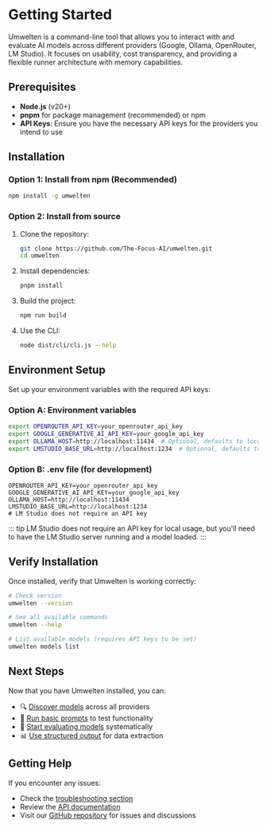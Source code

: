 # Getting Started

Umwelten is a command-line tool that allows you to interact with and evaluate AI models across different providers (Google, Ollama, OpenRouter, LM Studio). It focuses on usability, cost transparency, and providing a flexible runner architecture with memory capabilities.

## Prerequisites

- **Node.js** (v20+)
- **pnpm** for package management (recommended) or npm
- **API Keys**: Ensure you have the necessary API keys for the providers you intend to use

## Installation

### Option 1: Install from npm (Recommended)

```bash
npm install -g umwelten
```

### Option 2: Install from source

1. Clone the repository:
   ```bash
   git clone https://github.com/The-Focus-AI/umwelten.git
   cd umwelten
   ```

2. Install dependencies:
   ```bash
   pnpm install
   ```

3. Build the project:
   ```bash
   npm run build
   ```

4. Use the CLI:
   ```bash
   node dist/cli/cli.js --help
   ```

## Environment Setup

Set up your environment variables with the required API keys:

### Option A: Environment variables
```bash
export OPENROUTER_API_KEY=your_openrouter_api_key
export GOOGLE_GENERATIVE_AI_API_KEY=your_google_api_key
export OLLAMA_HOST=http://localhost:11434  # Optional, defaults to localhost:11434
export LMSTUDIO_BASE_URL=http://localhost:1234  # Optional, defaults to localhost:1234
```

### Option B: .env file (for development)
```plaintext
OPENROUTER_API_KEY=your_openrouter_api_key
GOOGLE_GENERATIVE_AI_API_KEY=your_google_api_key
OLLAMA_HOST=http://localhost:11434
LMSTUDIO_BASE_URL=http://localhost:1234
# LM Studio does not require an API key
```

::: tip
LM Studio does not require an API key for local usage, but you'll need to have the LM Studio server running and a model loaded.
:::

## Verify Installation

Once installed, verify that Umwelten is working correctly:

```bash
# Check version
umwelten --version

# See all available commands
umwelten --help

# List available models (requires API keys to be set)
umwelten models list
```

## Next Steps

Now that you have Umwelten installed, you can:

- 🔍 [Discover models](/guide/model-discovery) across all providers
- 💬 [Run basic prompts](/guide/running-prompts) to test functionality
- 🎯 [Start evaluating models](/guide/model-evaluation) systematically
- 📊 [Use structured output](/guide/structured-output) for data extraction

## Getting Help

If you encounter any issues:

- Check the [troubleshooting section](/guide/troubleshooting)
- Review the [API documentation](/api/overview)
- Visit our [GitHub repository](https://github.com/The-Focus-AI/umwelten) for issues and discussions